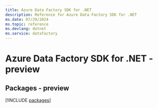 ```yaml
---
title: Azure Data Factory SDK for .NET
description: Reference for Azure Data Factory SDK for .NET
ms.date: 07/29/2024
ms.topic: reference
ms.devlang: dotnet
ms.service: datafactory
---
```

# Azure Data Factory SDK for .NET - preview
## Packages - preview
[!INCLUDE [packages](data-factory-index.md)]